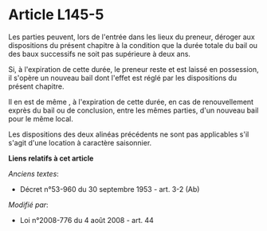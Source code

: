 # Article L145-5

Les parties peuvent, lors de l'entrée dans les lieux du preneur, déroger aux dispositions du présent chapitre à la condition
que la durée totale du bail ou des baux successifs ne soit pas supérieure à deux ans. 

Si, à l'expiration de cette durée, le preneur reste et est laissé en possession, il s'opère un nouveau bail dont l'effet est
réglé par les dispositions du présent chapitre.

Il en est de même , à l'expiration de cette durée, en cas de renouvellement exprès du bail ou de conclusion, entre les mêmes
parties, d'un nouveau bail pour le même local. 

Les dispositions des deux alinéas précédents ne sont pas applicables s'il s'agit d'une location à caractère saisonnier.

**Liens relatifs à cet article**

_Anciens textes_:

  - Décret n°53-960 du 30 septembre 1953 - art. 3-2 (Ab)

_Modifié par_:

  - Loi n°2008-776 du 4 août 2008 - art. 44
